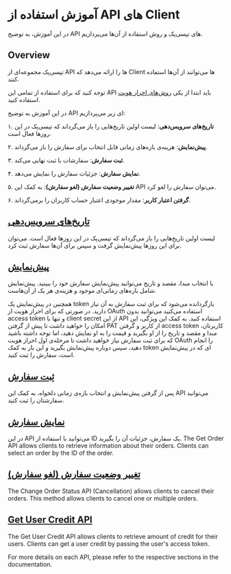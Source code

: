 # آموزش استفاده از API های Client

در این آموزش،‌ به توضیح
API
های تپسی‌پک و روش استفاده از آن‌ها می‌پردازیم.

## Overview

تپسی‌پک مجموعه‌ای از
API
ها را ارائه می‌دهد که
Client
ها می‌توانند از آن‌ها استفاده کنند.

توجه کنید که برای استفاده از تمامی این
API
باید ابتدا از یکی 
[روش‌های احراز هویت](./authorization/README_fa.md)
استفاده کنید.


در این آموزش به توضیح
API
ای زیر می‌پردازیم:

۱. **تاریخ‌های سرویس‌دهی**:
لیست اولین تاریخ‌هایی را باز می‌گرداند که تپسی‌پک در این روزها فعال است.

۲. **پیش‌نمایش**: 
هزینه‌ی بازه‌های زمانی قابل انتخاب برای سفارش را باز می‌گرداند.

۳. **ثبت سفارش**: 
سفارشات با ثبت نهایی می‌کند.

۴. **نمایش سفارش**: جزئیات سفارش را نمایش می‌دهد.

۵. **تغییر وضعیت سفارش (لغو سفارش)**: به کمک این API می‌توان سفارش را لغو کرد.

۶. **گرفتن اعتبار کاربر**: مقدار موجودی اعتبار حساب کاربران را برمی‌گرداند.

## [تاریخ‌های سرویس‌دهی](time/README_fa.md)

لیست اولین تاریخ‌هایی را باز می‌گرداند که تپسی‌پک در این روزها فعال است.
می‌توان برای این روزها پیش‌نمایش گرفت و سپس برای آن‌ها سفارش ثبت کرد.

## [پیش‌نمایش](order/README_fa.md)

با انتخاب مبدا، مقصد و تاریخ می‌توانید پیش‌نمایش سفارش خود را ببینید.
پیش‌نمایش شامل بازه‌های زمانی‌ای موجود و هزینه‌ی هر یک از آن‌هاست.

همچنین در پیش‌نمایش یک
token
بازگردانده می‌شود که برای ثبت سفارش به آن نیاز دارید.
در صورتی که برای احراز هویت از
OAuth
استفاده می‌کنید می‌توانید بدون
access token
و تنها با
client secret
از این
API
استفاده کنید. به کمک این ویژگی، این امکان را خواهید داشت تا پیش از گرفتن 
PAT
از کاربر و گرفتن
access token 
کاربرتان، مبدا و مقصد و تاریخ را از او بگیرید و قیمت را به او نمایش دهید، اما توجه داشته باشید که برای ثبت سفارش نیاز خواهید داشت تا
مرحله‌ی اول احراز هویت
OAuth
را انجام دهید، سپس دوباره پیش‌نمایش بگیرید و این بار به کمک
token
ای که در پیش‌نمایش است، سفارش را ثبت کنید.


## [ثبت سفارش](order/README_fa.md)

پس از گرفتن پیش‌نمایش و انتخاب بازه‌ی زمانی دلخواه، به کمک این
API
می‌توانید سفارشتان را ثبت کنید.

## [نمایش سفارش](order/README_fa.md)

در این
API
می‌توانید با استفاده از
ID
یک سفارش، جزئيات آن را بگیرید.
The Get Order API allows clients to retrieve information about their orders. Clients can select an order by the ID of
the order.

## [تغییر وضعیت سفارش (لغو سفارش)](order/README_fa.md)

The Change Order Status API (Cancellation) allows clients to cancel their orders. This method allows clients to cancel
one or multiple orders.

## [Get User Credit API](user/README_fa.md)

The Get User Credit API allows clients to retrieve amount of credit for their users.
Clients can get a user credit by passing the user's access token.

For more details on each API, please refer to the respective sections in the documentation.
